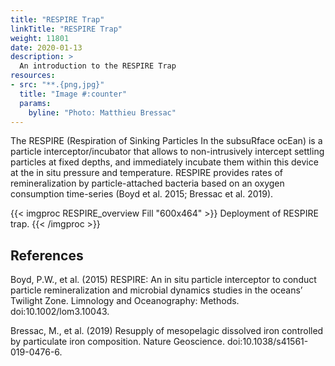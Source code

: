 ```yaml
---
title: "RESPIRE Trap"
linkTitle: "RESPIRE Trap"
weight: 11801
date: 2020-01-13
description: >
  An introduction to the RESPIRE Trap
resources:
- src: "**.{png,jpg}"
  title: "Image #:counter"
  params:
    byline: "Photo: Matthieu Bressac"
---
```


The RESPIRE (Respiration of Sinking Particles In the subsuRface ocEan) is a particle interceptor/incubator that allows to non-intrusively intercept settling particles at fixed depths, and immediately incubate them within this device at the in situ pressure and temperature. RESPIRE provides rates of remineralization by particle-attached bacteria based on an oxygen consumption time-series (Boyd et al. 2015; Bressac et al. 2019).

{{< imgproc RESPIRE_overview Fill "600x464" >}}
Deployment of RESPIRE trap.
{{< /imgproc >}}


## References
Boyd, P.W., et al. (2015) RESPIRE: An in situ particle interceptor to conduct particle remineralization and microbial dynamics studies in the oceans’ Twilight Zone. Limnology and Oceanography: Methods. doi:10.1002/lom3.10043.

Bressac, M., et al. (2019) Resupply of mesopelagic dissolved iron controlled by particulate iron composition. Nature Geoscience. doi:10.1038/s41561-019-0476-6.
